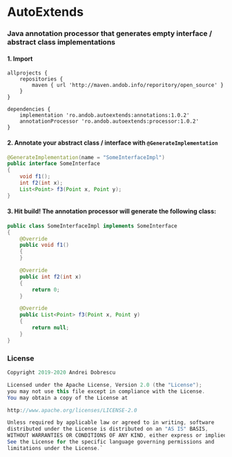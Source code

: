 # AutoExtends

### Java annotation processor that generates empty interface / abstract class implementations

#### 1. Import

```
allprojects {
    repositories {
        maven { url 'http://maven.andob.info/reporitory/open_source' }
    }
}
```
```
dependencies {
    implementation 'ro.andob.autoextends:annotations:1.0.2'
    annotationProcessor 'ro.andob.autoextends:processor:1.0.2'
}
```

#### 2. Annotate your abstract class / interface with ``@GenerateImplementation``

```java
@GenerateImplementation(name = "SomeInterfaceImpl")
public interface SomeInterface
{
    void f1();
    int f2(int x);
    List<Point> f3(Point x, Point y);
}
```

#### 3. Hit build! The annotation processor will generate the following class:

```java
public class SomeInterfaceImpl implements SomeInterface
{
    @Override
    public void f1()
    {
    }

    @Override
    public int f2(int x)
    {
        return 0;
    }

    @Override
    public List<Point> f3(Point x, Point y)
    {
        return null;
    }
}
```

### License

```java
Copyright 2019-2020 Andrei Dobrescu

Licensed under the Apache License, Version 2.0 (the "License");
you may not use this file except in compliance with the License.
You may obtain a copy of the License at

http://www.apache.org/licenses/LICENSE-2.0

Unless required by applicable law or agreed to in writing, software
distributed under the License is distributed on an "AS IS" BASIS,
WITHOUT WARRANTIES OR CONDITIONS OF ANY KIND, either express or implied.
See the License for the specific language governing permissions and
limitations under the License.`
```
